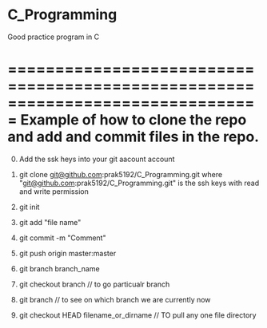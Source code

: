 C_Programming
=============

Good practice program in C




===============================================================================
  Example of how to clone the repo and add and commit files in the repo.
===============================================================================

0. Add the ssk heys into your git aacount account 

1.  git clone  git@github.com:prak5192/C_Programming.git
      where "git@github.com:prak5192/C_Programming.git" is the ssh keys with read and write permission

2. git init
3. git add "file name"
4. git commit -m "Comment"
5. git push origin master:master
6. git branch branch_name 
7. git checkout branch   // to go particualr branch 
8. git branch // to see on which branch we are currently now
9. git checkout HEAD filename_or_dirname // TO pull any one file directory

